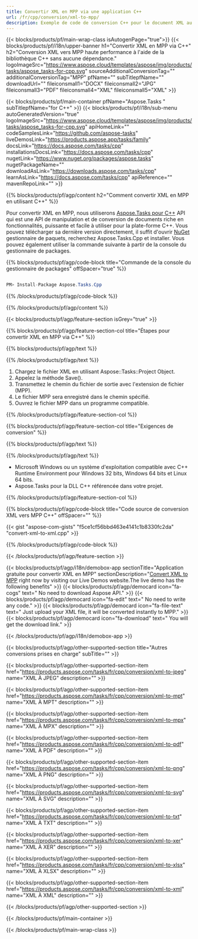 ```yaml
---
title: Convertir XML en MPP via une application C++ 
url: /fr/cpp/conversion/xml-to-mpp/ 
description: Exemple de code de conversion C++ pour le document XML au format MPP. Utilisez un exemple de code pour la conversion par lots de XML en MPP dans n'importe quelle application C++.
---
```


{{< blocks/products/pf/main-wrap-class isAutogenPage="true">}}
{{< blocks/products/pf/i18n/upper-banner h1="Convertir XML en MPP via C++" h2="Conversion XML vers MPP haute performance à l'aide de la bibliothèque C++ sans aucune dépendance." logoImageSrc="https://www.aspose.cloud/templates/aspose/img/products/tasks/aspose_tasks-for-cpp.svg" sourceAdditionalConversionTag="" additionalConversionTag="MPP" pfName="" subTitlepfName="" downloadUrl="" fileiconsmall1="DOCX" fileiconsmall2="JPG" fileiconsmall3="PDF" fileiconsmall4="XML" fileiconsmall5="XML" >}}

{{< blocks/products/pf/main-container pfName="Aspose.Tasks " subTitlepfName="for C++" >}}
{{< blocks/products/pf/i18n/sub-menu autoGeneratedVersion="true" logoImageSrc="https://www.aspose.cloud/templates/aspose/img/products/tasks/aspose_tasks-for-cpp.svg" apiHomeLink="" codeSamplesLink="https://github.com/aspose-tasks" liveDemosLink="https://products.aspose.app/tasks/family" docsLink="https://docs.aspose.com/tasks/cpp" installationsDocsLink="https://docs.aspose.com/tasks/cpp" nugetLink="https://www.nuget.org/packages/aspose.tasks" nugetPackageName="" downloadAsLink="https://downloads.aspose.com/tasks/cpp" learnAsLink="https://docs.aspose.com/tasks/cpp" apiReference="" mavenRepoLink="" >}}

{{% blocks/products/pf/agp/content h2="Comment convertir XML en MPP en utilisant C++" %}}

 Pour convertir XML en MPP, nous utiliserons
 [Aspose.Tasks pour C++](https://products.aspose.com/tasks/cpp)
 API qui est une API de manipulation et de conversion de documents riche en fonctionnalités, puissante et facile à utiliser pour la plate-forme C++. Vous pouvez télécharger sa dernière version directement, il suffit d'ouvrir
 [NuGet](https://www.nuget.org/packages/aspose.tasks)
 gestionnaire de paquets, recherchez
 Aspose.Tasks.Cpp
 et installer. Vous pouvez également utiliser la commande suivante à partir de la console du gestionnaire de packages.

{{% blocks/products/pf/agp/code-block title="Commande de la console du gestionnaire de packages" offSpacer="true" %}}

```cs

PM> Install-Package Aspose.Tasks.Cpp

```

{{% /blocks/products/pf/agp/code-block %}}

{{% /blocks/products/pf/agp/content %}}

{{< blocks/products/pf/agp/feature-section isGrey="true" >}}

{{% blocks/products/pf/agp/feature-section-col title="Étapes pour convertir XML en MPP via C++" %}}

{{% blocks/products/pf/agp/text %}}


{{% /blocks/products/pf/agp/text %}}

1. Chargez le fichier XML en utilisant Aspose::Tasks::Project Object.
1. Appelez la méthode Save().
1. Transmettez le chemin du fichier de sortie avec l'extension de fichier (MPP).
1. Le fichier MPP sera enregistré dans le chemin spécifié.
1. Ouvrez le fichier MPP dans un programme compatible.

{{% /blocks/products/pf/agp/feature-section-col %}}

{{% blocks/products/pf/agp/feature-section-col title="Exigences de conversion" %}}

{{% blocks/products/pf/agp/text %}}


{{% /blocks/products/pf/agp/text %}}

- Microsoft Windows ou un système d'exploitation compatible avec C++ Runtime Environment pour Windows 32 bits, Windows 64 bits et Linux 64 bits.
- Aspose.Tasks pour la DLL C++ référencée dans votre projet.

{{% /blocks/products/pf/agp/feature-section-col %}}

{{% blocks/products/pf/agp/code-block title="Code source de conversion XML vers MPP C++" offSpacer="" %}}

{{< gist "aspose-com-gists" "f5ce1cf56bbd463e4141c1b8330fc2da" "convert-xml-to-xml.cpp" >}}

{{% /blocks/products/pf/agp/code-block %}}

{{< /blocks/products/pf/agp/feature-section >}}

<!-- aboutfile Starts -->

{{< blocks/products/pf/agp/i18n/demobox-app sectionTitle="Application gratuite pour convertir XML en MPP" sectionDescription="[Convert XML to MPP](https://products.aspose.app/tasks/conversion/xml-to-mpp) right now by visiting our Live Demos website.The live demo has the following benefits" >}}
        {{< blocks/products/pf/agp/democard icon="fa-cogs" text=" No need to download Aspose API." >}}
        {{< blocks/products/pf/agp/democard icon="fa-edit" text=" No need to write any code." >}}
        {{< blocks/products/pf/agp/democard icon="fa-file-text" text=" Just upload your XML file, it will be converted instantly to MPP." >}}
        {{< blocks/products/pf/agp/democard icon="fa-download" text=" You will get the download link." >}}

{{< /blocks/products/pf/agp/i18n/demobox-app >}}

<!-- aboutfile Ends -->

{{< blocks/products/pf/agp/other-supported-section title="Autres conversions prises en charge" subTitle="" >}}

{{< blocks/products/pf/agp/other-supported-section-item href="https://products.aspose.com/tasks/fr/cpp/conversion/xml-to-jpeg" name="XML À JPEG" description="" >}}

{{< blocks/products/pf/agp/other-supported-section-item href="https://products.aspose.com/tasks/fr/cpp/conversion/xml-to-mpt" name="XML À MPT" description="" >}}

{{< blocks/products/pf/agp/other-supported-section-item href="https://products.aspose.com/tasks/fr/cpp/conversion/xml-to-mpx" name="XML À MPX" description="" >}}

{{< blocks/products/pf/agp/other-supported-section-item href="https://products.aspose.com/tasks/fr/cpp/conversion/xml-to-pdf" name="XML À PDF" description="" >}}

{{< blocks/products/pf/agp/other-supported-section-item href="https://products.aspose.com/tasks/fr/cpp/conversion/xml-to-png" name="XML À PNG" description="" >}}

{{< blocks/products/pf/agp/other-supported-section-item href="https://products.aspose.com/tasks/fr/cpp/conversion/xml-to-svg" name="XML À SVG" description="" >}}

{{< blocks/products/pf/agp/other-supported-section-item href="https://products.aspose.com/tasks/fr/cpp/conversion/xml-to-txt" name="XML À TXT" description="" >}}

{{< blocks/products/pf/agp/other-supported-section-item href="https://products.aspose.com/tasks/fr/cpp/conversion/xml-to-xer" name="XML À XER" description="" >}}

{{< blocks/products/pf/agp/other-supported-section-item href="https://products.aspose.com/tasks/fr/cpp/conversion/xml-to-xlsx" name="XML À XLSX" description="" >}}

{{< blocks/products/pf/agp/other-supported-section-item href="https://products.aspose.com/tasks/fr/cpp/conversion/xml-to-xml" name="XML À XML" description="" >}}



{{< /blocks/products/pf/agp/other-supported-section >}}

{{< /blocks/products/pf/main-container >}}
    
{{< /blocks/products/pf/main-wrap-class >}}